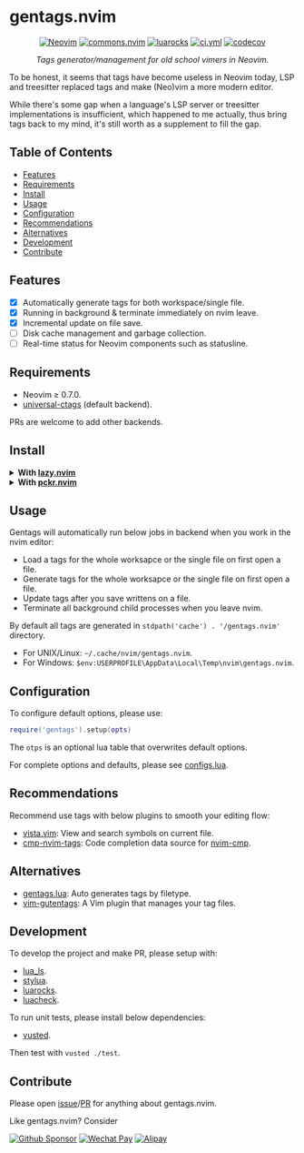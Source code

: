 <!-- markdownlint-disable MD001 MD013 MD034 MD033 MD051 -->

# gentags.nvim

<p align="center">
<a href="https://github.com/neovim/neovim/releases/v0.7.0"><img alt="Neovim" src="https://img.shields.io/badge/Neovim-v0.7+-57A143?logo=neovim&logoColor=57A143" /></a>
<a href="https://github.com/linrongbin16/commons.nvim"><img alt="commons.nvim" src="https://custom-icon-badges.demolab.com/badge/Powered_by-commons.nvim-teal?logo=heart&logoColor=fff&labelColor=deeppink" /></a>
<a href="https://luarocks.org/modules/linrongbin16/gentags.nvim"><img alt="luarocks" src="https://custom-icon-badges.demolab.com/luarocks/v/linrongbin16/gentags.nvim?label=LuaRocks&labelColor=063B70&logo=tag&logoColor=fff&color=blue" /></a>
<a href="https://github.com/linrongbin16/gentags.nvim/actions/workflows/ci.yml"><img alt="ci.yml" src="https://img.shields.io/github/actions/workflow/status/linrongbin16/gentags.nvim/ci.yml?label=GitHub%20CI&labelColor=181717&logo=github&logoColor=fff" /></a>
<a href="https://app.codecov.io/github/linrongbin16/gentags.nvim"><img alt="codecov" src="https://img.shields.io/codecov/c/github/linrongbin16/gentags.nvim?logo=codecov&logoColor=F01F7A&label=Codecov" /></a>
</p>

<p align="center"><i>
Tags generator/management for old school vimers in Neovim.
</i></p>

To be honest, it seems that tags have become useless in Neovim today, LSP and treesitter replaced tags and make (Neo)vim a more modern editor.

While there's some gap when a language's LSP server or treesitter implementations is insufficient, which happened to me actually, thus bring tags back to my mind, it's still worth as a supplement to fill the gap.

## Table of Contents

- [Features](#features)
- [Requirements](#requirements)
- [Install](#install)
- [Usage](#usage)
- [Configuration](#configuration)
- [Recommendations](#recommendations)
- [Alternatives](#alternatives)
- [Development](#development)
- [Contribute](#contribute)

## Features

- [x] Automatically generate tags for both workspace/single file.
- [x] Running in background & terminate immediately on nvim leave.
- [x] Incremental update on file save.
- [ ] Disk cache management and garbage collection.
- [ ] Real-time status for Neovim components such as statusline.

## Requirements

- Neovim &ge; 0.7.0.
- [universal-ctags](https://github.com/universal-ctags/ctags) (default backend).

PRs are welcome to add other backends.

## Install

<details>
<summary><b>With <a href="https://github.com/folke/lazy.nvim">lazy.nvim</a></b></summary>

```lua
require("lazy").setup({
  {
    "linrongbin16/gentags.nvim",
    config = function()
      require('gentags').setup()
    end,
  },
})
```

</details>

<details>
<summary><b>With <a href="https://github.com/lewis6991/pckr.nvim">pckr.nvim</a></b></summary>

```lua
require("pckr").add({
  {
    "linrongbin16/gentags.nvim",
    config = function()
      require("gentags").setup()
    end,
  },
})
```

</details>

## Usage

Gentags will automatically run below jobs in backend when you work in the nvim editor:

- Load a tags for the whole worksapce or the single file on first open a file.
- Generate tags for the whole worksapce or the single file on first open a file.
- Update tags after you save writtens on a file.
- Terminate all background child processes when you leave nvim.

By default all tags are generated in `stdpath('cache') . '/gentags.nvim'` directory.

- For UNIX/Linux: `~/.cache/nvim/gentags.nvim`.
- For Windows: `$env:USERPROFILE\AppData\Local\Temp\nvim\gentags.nvim`.

## Configuration

To configure default options, please use:

```lua
require('gentags').setup(opts)
```

The `otps` is an optional lua table that overwrites default options.

For complete options and defaults, please see [configs.lua](https://github.com/linrongbin16/gentags.nvim/tree/main/lua/gentags/configs.lua).

## Recommendations

Recommend use tags with below plugins to smooth your editing flow:

- [vista.vim](https://github.com/liuchengxu/vista.vim): View and search symbols on current file.
- [cmp-nvim-tags](https://github.com/quangnguyen30192/cmp-nvim-tags): Code completion data source for [nvim-cmp](https://github.com/hrsh7th/nvim-cmp).

## Alternatives

- [gentags.lua](https://github.com/JMarkin/gentags.lua): Auto generates tags by filetype.
- [vim-gutentags](https://github.com/ludovicchabant/vim-gutentags): A Vim plugin that manages your tag files.

## Development

To develop the project and make PR, please setup with:

- [lua_ls](https://github.com/LuaLS/lua-language-server).
- [stylua](https://github.com/JohnnyMorganz/StyLua).
- [luarocks](https://luarocks.org/).
- [luacheck](https://github.com/mpeterv/luacheck).

To run unit tests, please install below dependencies:

- [vusted](https://github.com/notomo/vusted).

Then test with `vusted ./test`.

## Contribute

Please open [issue](https://github.com/linrongbin16/gentags.nvim/issues)/[PR](https://github.com/linrongbin16/gentags.nvim/pulls) for anything about gentags.nvim.

Like gentags.nvim? Consider

[![Github Sponsor](https://img.shields.io/badge/-Sponsor%20Me%20on%20Github-magenta?logo=github&logoColor=white)](https://github.com/sponsors/linrongbin16)
[![Wechat Pay](https://img.shields.io/badge/-Tip%20Me%20on%20WeChat-brightgreen?logo=wechat&logoColor=white)](https://github.com/linrongbin16/lin.nvim/wiki/Sponsor)
[![Alipay](https://img.shields.io/badge/-Tip%20Me%20on%20Alipay-blue?logo=alipay&logoColor=white)](https://github.com/linrongbin16/lin.nvim/wiki/Sponsor)
